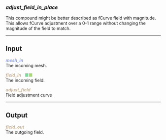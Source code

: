 ### ***adjust_field_in_place***
This compound might be better described as fCurve field with magnitude.  This allows fCurve adjustment over a 0-1 range without changing the magnitude of the field to match.<br />

***
## Input
<span style="color:#90A3F4">***mesh_in***</span>
<br />The incoming mesh.

<span style="color:#CCB699">***field_in***</span>&nbsp;&nbsp;<span style="color:#82D99F"> ■</span><span style="color:#A8D977">■</span>
<br />The incoming field.

<span style="color:#CCB699">***adjust_field***</span>
<br />Field adjustment curve

***
## Output
<span style="color:#CCB699">***field_out***</span>
<br />The outgoing field.

